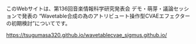 このWebサイトは、第136回音楽情報科学研究発表会 デモ・萌芽・議論セッションで発表の “Wavetable合成の為のアトリビュート操作型CVAEエフェクターの初期検討”についてです。

https://tsugumasa320.github.io/wavetablecvae_sigmus.github.io/
